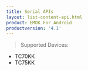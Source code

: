 ```yaml
---
title: Serial APIs
layout: list-content-api.html
product: EMDK For Android
productversion: '4.1'
---
```


>Supported Devices:
* TC70KK
* TC75KK







